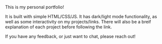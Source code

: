 This is my personal portfolio! 

It is built with simple HTML/CSS/JS. It has dark/light mode functionality, as well as some interactivity on my projects/links. There will also be a breif explanation of each project before following the link.

If you have any feedback, or just want to chat, please reach out! 